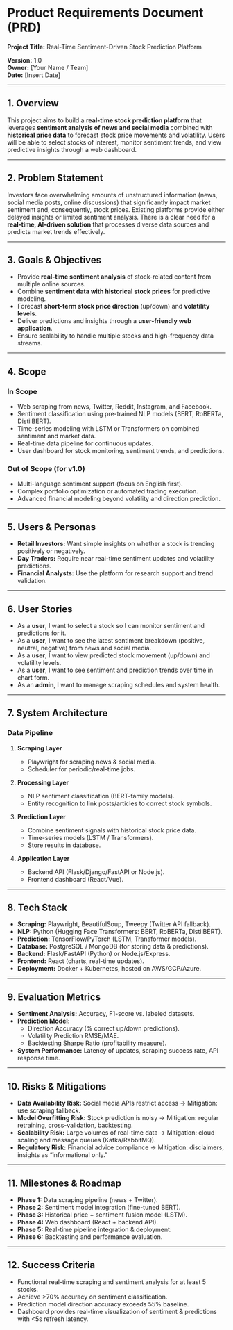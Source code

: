 # Product Requirements Document (PRD)
**Project Title:** Real-Time Sentiment-Driven Stock Prediction Platform  

**Version:** 1.0  
**Owner:** [Your Name / Team]  
**Date:** [Insert Date]  

---

## 1. Overview
This project aims to build a **real-time stock prediction platform** that leverages **sentiment analysis of news and social media** combined with **historical price data** to forecast stock price movements and volatility. Users will be able to select stocks of interest, monitor sentiment trends, and view predictive insights through a web dashboard.  

---

## 2. Problem Statement
Investors face overwhelming amounts of unstructured information (news, social media posts, online discussions) that significantly impact market sentiment and, consequently, stock prices. Existing platforms provide either delayed insights or limited sentiment analysis. There is a clear need for a **real-time, AI-driven solution** that processes diverse data sources and predicts market trends effectively.  

---

## 3. Goals & Objectives
- Provide **real-time sentiment analysis** of stock-related content from multiple online sources.  
- Combine **sentiment data with historical stock prices** for predictive modeling.  
- Forecast **short-term stock price direction** (up/down) and **volatility levels**.  
- Deliver predictions and insights through a **user-friendly web application**.  
- Ensure scalability to handle multiple stocks and high-frequency data streams.  

---

## 4. Scope
### In Scope
- Web scraping from news, Twitter, Reddit, Instagram, and Facebook.  
- Sentiment classification using pre-trained NLP models (BERT, RoBERTa, DistilBERT).  
- Time-series modeling with LSTM or Transformers on combined sentiment and market data.  
- Real-time data pipeline for continuous updates.  
- User dashboard for stock monitoring, sentiment trends, and predictions.  

### Out of Scope (for v1.0)
- Multi-language sentiment support (focus on English first).  
- Complex portfolio optimization or automated trading execution.  
- Advanced financial modeling beyond volatility and direction prediction.  

---

## 5. Users & Personas
- **Retail Investors:** Want simple insights on whether a stock is trending positively or negatively.  
- **Day Traders:** Require near real-time sentiment updates and volatility predictions.  
- **Financial Analysts:** Use the platform for research support and trend validation.  

---

## 6. User Stories
- As a **user**, I want to select a stock so I can monitor sentiment and predictions for it.  
- As a **user**, I want to see the latest sentiment breakdown (positive, neutral, negative) from news and social media.  
- As a **user**, I want to view predicted stock movement (up/down) and volatility levels.  
- As a **user**, I want to see sentiment and prediction trends over time in chart form.  
- As an **admin**, I want to manage scraping schedules and system health.  

---

## 7. System Architecture
### Data Pipeline
1. **Scraping Layer**  
   - Playwright for scraping news & social media.  
   - Scheduler for periodic/real-time jobs.  

2. **Processing Layer**  
   - NLP sentiment classification (BERT-family models).  
   - Entity recognition to link posts/articles to correct stock symbols.  

3. **Prediction Layer**  
   - Combine sentiment signals with historical stock price data.  
   - Time-series models (LSTM / Transformers).  
   - Store results in database.  

4. **Application Layer**  
   - Backend API (Flask/Django/FastAPI or Node.js).  
   - Frontend dashboard (React/Vue).  

---

## 8. Tech Stack
- **Scraping:** Playwright, BeautifulSoup, Tweepy (Twitter API fallback).  
- **NLP:** Python (Hugging Face Transformers: BERT, RoBERTa, DistilBERT).  
- **Prediction:** TensorFlow/PyTorch (LSTM, Transformer models).  
- **Database:** PostgreSQL / MongoDB (for storing data & predictions).  
- **Backend:** Flask/FastAPI (Python) or Node.js/Express.  
- **Frontend:** React (charts, real-time updates).  
- **Deployment:** Docker + Kubernetes, hosted on AWS/GCP/Azure.  

---

## 9. Evaluation Metrics
- **Sentiment Analysis:** Accuracy, F1-score vs. labeled datasets.  
- **Prediction Model:**  
  - Direction Accuracy (% correct up/down predictions).  
  - Volatility Prediction RMSE/MAE.  
  - Backtesting Sharpe Ratio (profitability measure).  
- **System Performance:** Latency of updates, scraping success rate, API response time.  

---

## 10. Risks & Mitigations
- **Data Availability Risk:** Social media APIs restrict access → Mitigation: use scraping fallback.  
- **Model Overfitting Risk:** Stock prediction is noisy → Mitigation: regular retraining, cross-validation, backtesting.  
- **Scalability Risk:** Large volumes of real-time data → Mitigation: cloud scaling and message queues (Kafka/RabbitMQ).  
- **Regulatory Risk:** Financial advice compliance → Mitigation: disclaimers, insights as “informational only.”  

---

## 11. Milestones & Roadmap
- **Phase 1:** Data scraping pipeline (news + Twitter).  
- **Phase 2:** Sentiment model integration (fine-tuned BERT).  
- **Phase 3:** Historical price + sentiment fusion model (LSTM).  
- **Phase 4:** Web dashboard (React + backend API).  
- **Phase 5:** Real-time pipeline integration & deployment.  
- **Phase 6:** Backtesting and performance evaluation.  

---

## 12. Success Criteria
- Functional real-time scraping and sentiment analysis for at least 5 stocks.  
- Achieve >70% accuracy on sentiment classification.  
- Prediction model direction accuracy exceeds 55% baseline.  
- Dashboard provides real-time visualization of sentiment & predictions with <5s refresh latency.  
